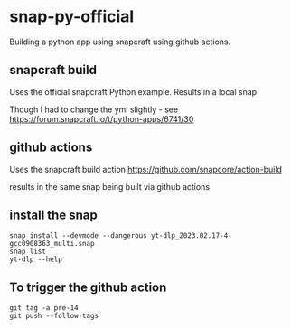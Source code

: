 # snap-py-official

Building a python app using snapcraft using github actions.

## snapcraft build

Uses the official snapcraft Python example.
Results in a local snap

Though I had to change the yml slightly - see https://forum.snapcraft.io/t/python-apps/6741/30 

## github actions

Uses the snapcraft build action
https://github.com/snapcore/action-build

results in the same snap being built via github actions

## install the snap

	snap install --devmode --dangerous yt-dlp_2023.02.17-4-gcc0908363_multi.snap
	snap list
	yt-dlp --help

## To trigger the github action

	git tag -a pre-14
	git push --follow-tags

